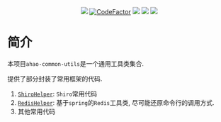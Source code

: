 <p align="center">
  <a href="https://travis-ci.com/Ahaochan/ahao-common-utils"><img src="https://travis-ci.com/Ahaochan/ahao-common-utils.svg?branch=master"></a>
  <a href="https://www.codefactor.io/repository/github/ahaochan/ahao-common-utils/overview/master"><img src="https://www.codefactor.io/repository/github/ahaochan/ahao-common-utils/badge/master" title="CodeFactor"></a>
  <a href="https://www.codacy.com/app/Ahaochan/ahao-common-utils?utm_source=github.com&amp;utm_medium=referral&amp;utm_content=Ahaochan/ahao-common-utils&amp;utm_campaign=Badge_Grade"><img src="https://api.codacy.com/project/badge/Grade/a04e09aa234b49b0b905b5d273688cac"/></a>
  <a href="https://bestpractices.coreinfrastructure.org/projects/3004"><img src="https://bestpractices.coreinfrastructure.org/projects/3004/badge"></a>
  <a href="https://codecov.io/gh/Ahaochan/ahao-common-utils"><img src="https://codecov.io/gh/Ahaochan/ahao-common-utils/branch/master/graph/badge.svg"/></a>
</p>

# 简介
本项目`ahao-common-utils`是一个通用工具类集合.

提供了部分封装了常用框架的代码.
1. [`ShiroHelper`](./src/main/java/com/ahao/util/shiro/ShiroHelper.java): `Shiro`常用代码
2. [`RedisHelper`](./src/main/java/com/ahao/util/spring/redis/RedisHelper.java): 基于`spring`的`Redis`工具类, 尽可能还原命令行的调用方式.
3. 其他常用代码
